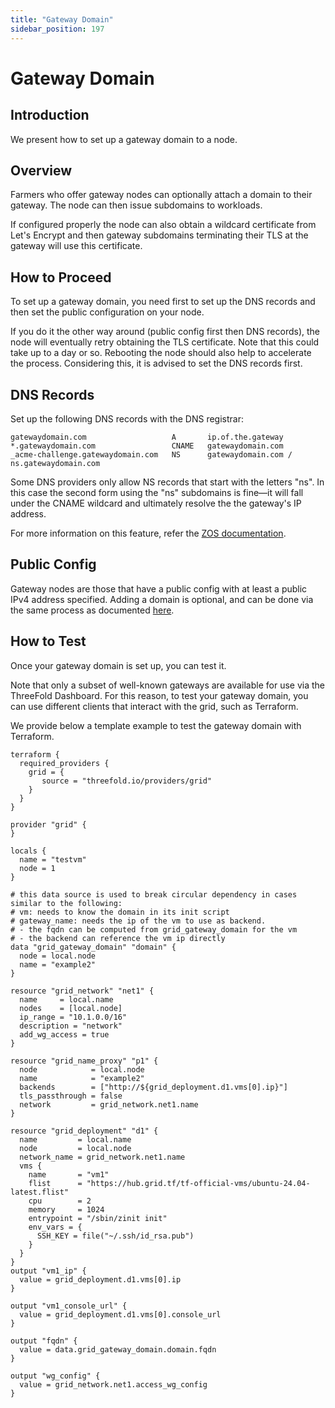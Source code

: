 ```yaml
---
title: "Gateway Domain"
sidebar_position: 197
---
```


# Gateway Domain

## Introduction

We present how to set up a gateway domain to a node.

## Overview

Farmers who offer gateway nodes can optionally attach a domain to their gateway. The node can then issue subdomains to workloads. 

If configured properly the node can also obtain a wildcard certificate from Let's Encrypt and then gateway subdomains terminating their TLS at the gateway will use this certificate.

## How to Proceed

To set up a gateway domain, you need first to set up the DNS records and then set the public configuration on your node.

If you do it the other way around (public config first then DNS records), the node will eventually retry obtaining the TLS certificate. Note that this could take up to a day or so. Rebooting the node should also help to accelerate the process. Considering this, it is advised to set the DNS records first.

## DNS Records

Set up the following DNS records with the DNS registrar:

```
gatewaydomain.com                   A       ip.of.the.gateway
*.gatewaydomain.com                 CNAME   gatewaydomain.com
_acme-challenge.gatewaydomain.com   NS      gatewaydomain.com / ns.gatewaydomain.com
```

Some DNS providers only allow NS records that start with the letters "ns". In this case the second form using the "ns" subdomains is fine—it will fall under the CNAME wildcard and ultimately resolve the the gateway's IP address.

For more information on this feature, refer the [ZOS documentation](https://github.com/threefoldtech/zosbase/blob/main/docs/internals/gateway/readme#implementation-details).

## Public Config

Gateway nodes are those that have a public config with at least a public IPv4 address specified. Adding a domain is optional, and can be done via the same process as documented [here](../../dashboard/farms/your_farms#public-configuration).

## How to Test

Once your gateway domain is set up, you can test it. 

Note that only a subset of well-known gateways are available for use via the ThreeFold Dashboard. For this reason, to test your gateway domain, you can use different clients that interact with the grid, such as Terraform.

We provide below a template example to test the gateway domain with Terraform.

```
terraform {
  required_providers {
    grid = {
       source = "threefold.io/providers/grid"
    }
  }
}

provider "grid" {
}

locals {
  name = "testvm"
  node = 1
}

# this data source is used to break circular dependency in cases similar to the following:
# vm: needs to know the domain in its init script
# gateway_name: needs the ip of the vm to use as backend.
# - the fqdn can be computed from grid_gateway_domain for the vm
# - the backend can reference the vm ip directly 
data "grid_gateway_domain" "domain" {
  node = local.node
  name = "example2"
}

resource "grid_network" "net1" {
  name     = local.name
  nodes    = [local.node]
  ip_range = "10.1.0.0/16"
  description = "network"
  add_wg_access = true
}

resource "grid_name_proxy" "p1" {
  node            = local.node
  name            = "example2"
  backends        = ["http://${grid_deployment.d1.vms[0].ip}"]
  tls_passthrough = false
  network         = grid_network.net1.name
}

resource "grid_deployment" "d1" {
  name         = local.name
  node         = local.node
  network_name = grid_network.net1.name
  vms {
    name       = "vm1"
    flist      = "https://hub.grid.tf/tf-official-vms/ubuntu-24.04-latest.flist"
    cpu        = 2
    memory     = 1024
    entrypoint = "/sbin/zinit init"
    env_vars = {
      SSH_KEY = file("~/.ssh/id_rsa.pub")
    }
  }
}
output "vm1_ip" {
  value = grid_deployment.d1.vms[0].ip
}

output "vm1_console_url" {
  value = grid_deployment.d1.vms[0].console_url
}

output "fqdn" {
  value = data.grid_gateway_domain.domain.fqdn
}

output "wg_config" {
  value = grid_network.net1.access_wg_config
}
```
